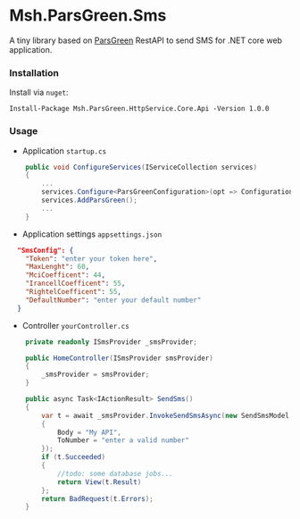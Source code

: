 # Msh.ParsGreen.Sms
A tiny library based on [ParsGreen](https://www.parsgreen.ir) RestAPI to send SMS for .NET core web application.

### Installation
Install via `nuget`:
```
Install-Package Msh.ParsGreen.HttpService.Core.Api -Version 1.0.0
```

### Usage
- Application `startup.cs`
``` C#
    public void ConfigureServices(IServiceCollection services)
    {
        ...
        services.Configure<ParsGreenConfiguration>(opt => Configuration.GetSection("SmsConfig").Bind(opt));
        services.AddParsGreen();
        ...
    }
```

- Application settings `appsettings.json`
``` json
  "SmsConfig": {
    "Token": "enter your token here",
    "MaxLenght": 60,
    "MciCoefficent": 44,
    "IrancellCoefficent": 55,
    "RightelCoefficent": 55,
    "DefaultNumber": "enter your default number" 
  }
```

- Controller `yourController.cs`
``` C#
    private readonly ISmsProvider _smsProvider;

    public HomeController(ISmsProvider smsProvider)
    {
        _smsProvider = smsProvider;
    }

    public async Task<IActionResult> SendSms()
    {
        var t = await _smsProvider.InvokeSendSmsAsync(new SendSmsModel
        {
            Body = "My API",
            ToNumber = "enter a valid number"
        });
        if (t.Succeeded)
        {
            //todo: some database jobs...
            return View(t.Result)
        };
        return BadRequest(t.Errors);
    }
```
